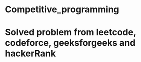 # Competitive_programming
<h1>Solved problem from leetcode, codeforce, geeksforgeeks and hackerRank </h1>
